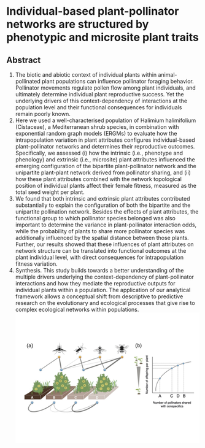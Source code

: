 # Individual-based plant-pollinator networks are structured by phenotypic and microsite plant traits


## Abstract

1. The biotic and abiotic context of individual plants within animal-pollinated plant populations can influence pollinator foraging behavior. Pollinator movements regulate pollen flow among plant individuals, and ultimately determine individual plant reproductive success. Yet the underlying drivers of this context-dependency of interactions at the population level and their functional consequences for individuals remain poorly known.
2. Here we used a well-characterised population of Halimium halimifolium (Cistaceae), a Mediterranean shrub species, in combination with exponential random graph models (ERGMs) to evaluate how the intrapopulation variation in plant attributes configures individual-based plant-pollinator networks and determines their reproductive outcomes. Specifically, we assessed (i) how the intrinsic (i.e., phenotype and phenology) and extrinsic (i.e., microsite) plant attributes influenced the emerging configuration of the bipartite plant-pollinator network and the unipartite plant-plant network derived from pollinator sharing, and (ii) how these plant attributes combined with the network topological position of individual plants affect their female fitness, measured as the total seed weight per plant.
3. We found that both intrinsic and extrinsic plant attributes contributed substantially to explain the configuration of both the bipartite and the unipartite pollination network. Besides the effects of plant attributes, the functional group to which pollinator species belonged was also important to determine the variance in plant-pollinator interaction odds, while the probability of plants to share more pollinator species was additionally influenced by the spatial distance between those plants. Further, our results showed that these influences of plant attributes on network structure can be translated into functional outcomes at the plant individual level, with direct consequences for intrapopulation fitness variation. 
4. Synthesis. This study builds towards a better understanding of the multiple drivers underlying the context-dependency of plant-pollinator interactions and how they mediate the reproductive outputs for individual plants within a population. The application of our analytical framework allows a conceptual shift from descriptive to predictive research on the evolutionary and ecological processes that give rise to complex ecological networks within populations. 
![My_image](conceptual_diagram_fig1.jpeg)

